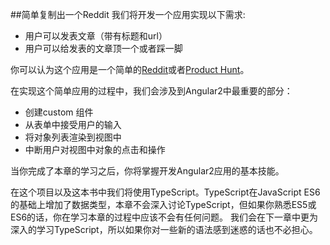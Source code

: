 ##简单复制出一个Reddit
我们将开发一个应用实现以下需求:

* 用户可以发表文章（带有标题和url）
* 用户可以给发表的文章顶一个或者踩一脚

你可以认为这个应用是一个简单的[Reddit](http://reddit.com)或者[Product Hunt](http://producthunt.com)。


在实现这个简单应用的过程中，我们会涉及到Angular2中最重要的部分：

* 创建custom 组件
* 从表单中接受用户的输入
* 将对象列表渲染到视图中
* 中断用户对视图中对象的点击和操作

当你完成了本章的学习之后，你将掌握开发Angular2应用的基本技能。

在这个项目以及这本书中我们将使用TypeScript。TypeScript在JavaScript ES6的基础上增加了数据类型，本章不会深入讨论TypeScript，但如果你熟悉ES5或ES6的话，你在学习本章的过程中应该不会有任何问题。
我们会在下一章中更为深入的学习TypeScript，所以如果你对一些新的语法感到迷惑的话也不必担心。